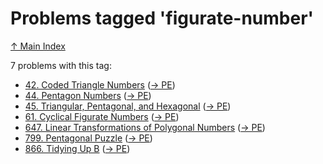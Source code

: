 # Problems tagged 'figurate-number'

[↑ Main Index](../README.md)

7 problems with this tag:

- [42. Coded Triangle Numbers](../problems/42.md) ([→ PE](https://projecteuler.net/problem=42))
- [44. Pentagon Numbers](../problems/44.md) ([→ PE](https://projecteuler.net/problem=44))
- [45. Triangular, Pentagonal, and Hexagonal](../problems/45.md) ([→ PE](https://projecteuler.net/problem=45))
- [61. Cyclical Figurate Numbers](../problems/61.md) ([→ PE](https://projecteuler.net/problem=61))
- [647. Linear Transformations of Polygonal Numbers](../problems/647.md) ([→ PE](https://projecteuler.net/problem=647))
- [799. Pentagonal Puzzle](../problems/799.md) ([→ PE](https://projecteuler.net/problem=799))
- [866. Tidying Up B](../problems/866.md) ([→ PE](https://projecteuler.net/problem=866))
